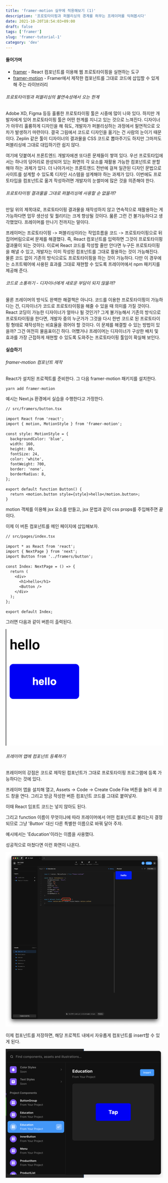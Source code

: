 ```yaml
---
title: 'framer-motion 실무에 적용해보기 (1)'
description: '프로토타이핑과 퍼블리싱의 경계를 허무는 프레이머를 익혀봅시다'
date: 2021-10-20T18:54:03+09:00
draft: false
tags: ['framer']
slug: 'framer-tutorial-1'
category: 'dev'
---
```


#### 들어가며

- [framer](https://www.framer.com/) - React 컴포넌트를 이용해 웹 프로토타이핑을 실현하는 도구
- [framer-motion](https://www.framer.com/motion/) - Framer에서 제작한 컴포넌트를 그대로 코드에 삽입할 수 있게 해 주는 라이브러리

###### 프로토타이핑과 퍼블리싱의 불연속성에서 오는 한계

Adobe XD, Figma 등등 훌륭한 프로토타이핑 툴은 시중에 많이 나와 있다. 하지만 개발자에게 있어 프로토타이핑 툴은 어떤 한계를 지니고 있는 것으로 느껴진다. 디자이너가 아무리 훌륭하게 디자인을 해 줘도, 개발자가 퍼블리싱하는 과정에서 필연적으로 오차가 발생하기 마련이다. 결국 그림에서 코드로 디자인을 옮기는 건 사람의 눈이기 때문이다. Zeplin 같은 툴이 디자이너의 결과물을 CSS 코드로 뽑아주기도 하지만 그마저도 퍼블리싱에 그대로 대입하기란 쉽지 않다.

여기에 덧붙여서 프론트엔드 개발자에겐 또다른 문제들이 쌓여 있다. 우선 프로토타입에서는 하나의 덩어리로 완성되어 있는 화면의 각 요소를 재활용 가능한 컴포넌트로 분할해야 하는 과제가 있다. 더 나아가서는 프론트엔드 전반에 걸쳐 일관된 디자인 문법으로 사이트를 설계할 수 있도록 디자인 시스템을 설계해야 하는 과제가 있다. 이번에도 프로토타입을 컴포넌트로 옮겨 작성하려면 개발자의 눈썰미에 많은 것을 의존해야 한다.

###### 프로토타이핑 결과물을 그대로 퍼블리싱에 사용할 순 없을까?

만일 위의 제목대로, 프로토타이핑 결과물을 재작성하지 않고 연속적으로 재활용하는 게 가능하다면 업무 생산성 및 퀄리티는 크게 향상될 것이다. 뭂론 그런 건 불가능하다고 생각했었다. 프레이머를 만나기 전까지는 말이다.

프레이머는 프로토타이핑 -> 퍼블리싱이라는 작업흐름을 코드 -> 프로토타이핑으로 뒤집어버림으로써 문제를 해결했다. 즉, React 컴포넌트를 입력하면 그것이 프로토타이핑 결과물이 되는 것이다. 이로써 React 코드를 작성할 줄만 안다면 누구든 프로토타이핑을 해낼 수 있고, 개발자는 이미 작성된 컴포넌트를 그대로 활용하는 것이 가능해진다. 물론 코드 없이 기존의 방식으로도 프로토타이핑을 하는 것이 가능하다. 다만 이 경우에는 소프트웨어에 사용된 효과를 그대로 재현할 수 있도록 프레이머에서 npm 패키지를 제공해 준다.

###### 코드로 소통하기 - 디자이너에게 새로운 부담이 되지 않을까?

물론 프레이머의 방식도 완벽한 해결책은 아니다. 코드를 이용한 프로토타이핑이 가능하다는 건, 디자이너가 코드로 프로토타이핑을 해줄 수 있을 때 의미를 가질 것이다. React 코딩이 가능한 디자이너가 얼마나 될 것인가? 그게 불가능해서 기존의 방식으로 프로토타이핑을 한다면, 개발자 중의 누군가가 그것을 다시 한번 코드로 된 프로토타이핑 형태로 재작성하는 비효율을 겪어야 할 것이다. 이 문제를 해결할 수 있는 방법이 있을까? 그건 여전히 물음표이긴 하다. 어쨌거나 프레이머는 디자이너가 구상한 배치 및 효과를 가장 근접하게 재현할 수 있도록 도와주는 프로토타이핑 툴임이 확실해 보인다.

#### 실습하기

###### framer-motion 컴포넌트 제작

React가 설치된 프로젝트를 준비한다. 그 다음 framer-motion 패키지를 설치한다.

```shell
yarn add framer-motion
```

예시는 Next.js 환경에서 실습을 수행한다고 가정한다.

```tsx
// src/framers/button.tsx

import React from 'react';
import { motion, MotionStyle } from 'framer-motion';

const style: MotionStyle = {
  backgroundColor: 'blue',
  width: 160,
  height: 80,
  fontSize: 24,
  color: 'white',
  fontWeight: 700,
  border: 'none',
  borderRadius: 8,
};

export default function Button() {
  return <motion.button style={style}>hello</motion.button>;
}
```

motion 객체를 이용해 jsx 요소를 만들고, jsx 문법과 같이 css props를 주입해주면 끝이다.

이제 이 버튼 컴포넌트를 메인 페이지에 삽입해보자.

```tsx
// src/pages/index.tsx

import * as React from 'react';
import { NextPage } from 'next';
import Button from '../framers/button';

const Index: NextPage = () => {
  return (
    <div>
      <h1>hello</h1>
      <Button />
    </div>
  );
};

export default Index;
```

그러면 다음과 같이 버튼이 출력된다.

![button](framer-motion-tutorial_01.png)

###### 프레이머 앱에 컴포넌트 등록하기

프레이머의 강점은 코드로 제작된 컴포넌트가 그대로 프로토타이핑 프로그램에 등록 가능하다는 것에 있다.

프레이머 앱을 설치해 열고, Assets -> Code -> Create Code File 버튼을 눌러 새 코드 창을 연다. 그리고 방금 작성한 버튼 컴포넌트 코드를 그대로 붙여넣자.

이때 React 임포트 코드는 넣지 않아도 된다.

그리고 function 이름이 무엇이냐에 따라 프레이머에서 어떤 컴포넌트로 불리는지 결정되므로 그냥 'Button' 대신 다른 특별한 이름으로 바꿔 달아 주자.

예시에서는 'Education'이라는 이름을 사용했다.

성공적으로 마쳤다면 이런 화면이 나온다.

![framer-app](framer-motion-tutorial_02.png)

이제 컴포넌트를 저장하면, 해당 프로젝트 내에서 자유롭게 컴포넌트를 insert할 수 있게 된다.

![insert](framer-motion-tutorial_03.png)
